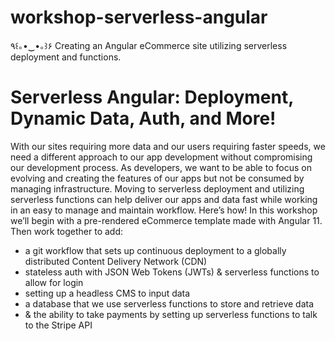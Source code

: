 # workshop-serverless-angular
٩꒰｡•‿•｡꒱۶ Creating an Angular eCommerce site utilizing serverless deployment and functions.

# Serverless Angular: Deployment, Dynamic Data, Auth, and More! 

With our sites requiring more data and our users requiring faster speeds, we need a different approach to our app development without compromising our development process. As developers, we want to be able to focus on evolving and creating the features of our apps but not be consumed by managing infrastructure. Moving to serverless deployment and utilizing serverless functions can help deliver our apps and data fast while working in an easy to manage and maintain workflow. Here’s how! In this workshop we’ll begin with a pre-rendered eCommerce template made with Angular 11. Then work together to add:

- a git workflow that sets up continuous deployment to a globally distributed Content Delivery Network (CDN)
- stateless auth with JSON Web Tokens (JWTs) & serverless functions to allow for login
- setting up a headless CMS to input data
- a database that we use serverless functions to store and retrieve data
- & the ability to take payments by setting up serverless functions to talk to the Stripe API
